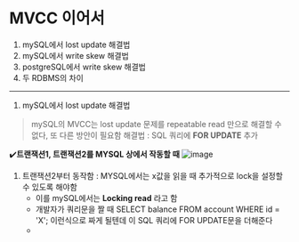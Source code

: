  # MVCC 이어서
1. mySQL에서 lost update 해결법
2. mySQL에서 write skew 해결법
3. postgreSQL에서 write skew 해결법
4. 두 RDBMS의 차이

---


1. mySQL에서 lost update 해결법


> mySQL의 MVCC는 lost update 문제를 repeatable read 만으로 해결할 수 없다, 또 다른 방안이 필요함
> 해결법 : SQL 쿼리에 **FOR UPDATE** 추가


✔️**트랜잭션1, 트랜잭션2를 MYSQL 상에서 작동할 때**
![image](https://github.com/mithzinf/DB-Study/assets/124668883/689699f7-bc25-432f-ab56-5d301f688fda)

1) 트랜잭션2부터 동작함 : MYSQL에서는 x값을 읽을 때 추가적으로 lock을 설정할 수 있도록 해야함
   - 이를 mySQL에서는 **Locking read** 라고 함
   - 개발자가 쿼리문을 짤 때 SELECT balance FROM account WHERE id = 'X'; 이런식으로 짜게 될텐데 이 SQL 쿼리에 FOR UPDATE문을 더해준다
   - 
